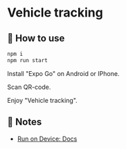 # Vehicle tracking

## 🚀 How to use

```sh
npm i
npm run start
```

Install "Expo Go" on Android or IPhone.

Scan QR-code.

Enjoy "Vehicle tracking".

## 📝 Notes

- [Run on Device: Docs](https://docs.expo.dev/workflow/run-on-device/)
